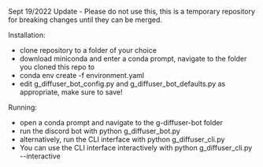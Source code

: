Sept 19/2022 Update - Please do not use this, this is a temporary repository for breaking changes until they can be merged.

Installation:
 - clone repository to a folder of your choice
 - download miniconda and enter a conda prompt, navigate to the folder you cloned this repo to
 - conda env create -f environment.yaml
 - edit g_diffuser_bot_config.py and g_diffuser_bot_defaults.py as appropriate, make sure to save!
 
 Running:
 - open a conda prompt and navigate to the g-diffuser-bot folder
 - run the discord bot with python g_diffuser_bot.py
 - alternatively, run the CLI interface with python g_diffuser_cli.py
 - You can use the CLI interface interactively with python g_diffuser_cli.py --interactive
